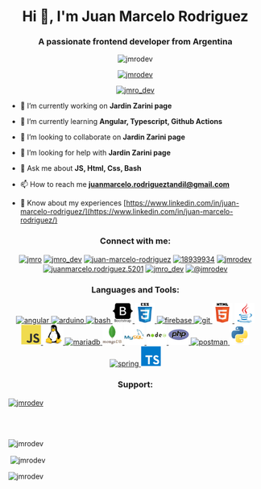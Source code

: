 <h1 align="center">Hi 👋, I'm Juan Marcelo Rodriguez</h1>
<h3 align="center">A passionate frontend developer from Argentina</h3>

<p align="center"> <img src="https://komarev.com/ghpvc/?username=jmrodev&label=Profile%20views&color=0e75b6&style=flat" alt="jmrodev" /> </p>

<p align="center"> <a href="https://github.com/ryo-ma/github-profile-trophy"><img src="https://github-profile-trophy.vercel.app/?username=jmrodev" alt="jmrodev" /></a> </p>

<p align="center"> <a href="https://twitter.com/jmro_dev" target="blank"><img src="https://img.shields.io/twitter/follow/jmro_dev?logo=twitter&style=for-the-badge" alt="jmro_dev" /></a> </p>

- 🔭 I’m currently working on **Jardin Zarini page**

- 🌱 I’m currently learning **Angular, Typescript, Github Actions**

- 👯 I’m looking to collaborate on **Jardin Zarini page**

- 🤝 I’m looking for help with **Jardin Zarini page**

- 💬 Ask me about **JS, Html, Css, Bash**

- 📫 How to reach me **juanmarcelo.rodrigueztandil@gmail.com**

- 📄 Know about my experiences [https://www.linkedin.com/in/juan-marcelo-rodriguez/](https://www.linkedin.com/in/juan-marcelo-rodriguez/)

<h3 align="center">Connect with me:</h3>
<p align="center">
<a href="https://codepen.io/jmro" target="blank"><img align="center" src="https://raw.githubusercontent.com/rahuldkjain/github-profile-readme-generator/master/src/images/icons/Social/codepen.svg" alt="jmro" height="30" width="40" /></a>
<a href="https://twitter.com/jmro_dev" target="blank"><img align="center" src="https://raw.githubusercontent.com/rahuldkjain/github-profile-readme-generator/master/src/images/icons/Social/twitter.svg" alt="jmro_dev" height="30" width="40" /></a>
<a href="https://linkedin.com/in/juan-marcelo-rodriguez" target="blank"><img align="center" src="https://raw.githubusercontent.com/rahuldkjain/github-profile-readme-generator/master/src/images/icons/Social/linked-in-alt.svg" alt="juan-marcelo-rodriguez" height="30" width="40" /></a>
<a href="https://stackoverflow.com/users/18939934" target="blank"><img align="center" src="https://raw.githubusercontent.com/rahuldkjain/github-profile-readme-generator/master/src/images/icons/Social/stack-overflow.svg" alt="18939934" height="30" width="40" /></a>
<a href="https://codesandbox.com/jmrodev" target="blank"><img align="center" src="https://raw.githubusercontent.com/rahuldkjain/github-profile-readme-generator/master/src/images/icons/Social/codesandbox.svg" alt="jmrodev" height="30" width="40" /></a>
<a href="https://fb.com/juanmarcelo.rodriguez.5201" target="blank"><img align="center" src="https://raw.githubusercontent.com/rahuldkjain/github-profile-readme-generator/master/src/images/icons/Social/facebook.svg" alt="juanmarcelo.rodriguez.5201" height="30" width="40" /></a>
<a href="https://instagram.com/jmro_dev" target="blank"><img align="center" src="https://raw.githubusercontent.com/rahuldkjain/github-profile-readme-generator/master/src/images/icons/Social/instagram.svg" alt="jmro_dev" height="30" width="40" /></a>
<a href="https://www.youtube.com/@jmrodev" target="blank"><img align="center" src="https://raw.githubusercontent.com/rahuldkjain/github-profile-readme-generator/master/src/images/icons/Social/youtube.svg" alt="@jmrodev" height="30" width="40" /></a>
</p>

<h3 align="center">Languages and Tools:</h3>
<p align="center"> <a href="https://angular.io" target="_blank" rel="noreferrer"> <img src="https://angular.io/assets/images/logos/angular/angular.svg" alt="angular" width="40" height="40"/> </a> <a href="https://www.arduino.cc/" target="_blank" rel="noreferrer"> <img src="https://cdn.worldvectorlogo.com/logos/arduino-1.svg" alt="arduino" width="40" height="40"/> </a> <a href="https://www.gnu.org/software/bash/" target="_blank" rel="noreferrer"> <img src="https://www.vectorlogo.zone/logos/gnu_bash/gnu_bash-icon.svg" alt="bash" width="40" height="40"/> </a> <a href="https://getbootstrap.com" target="_blank" rel="noreferrer"> <img src="https://raw.githubusercontent.com/devicons/devicon/master/icons/bootstrap/bootstrap-plain-wordmark.svg" alt="bootstrap" width="40" height="40"/> </a> <a href="https://www.w3schools.com/css/" target="_blank" rel="noreferrer"> <img src="https://raw.githubusercontent.com/devicons/devicon/master/icons/css3/css3-original-wordmark.svg" alt="css3" width="40" height="40"/> </a> <a href="https://firebase.google.com/" target="_blank" rel="noreferrer"> <img src="https://www.vectorlogo.zone/logos/firebase/firebase-icon.svg" alt="firebase" width="40" height="40"/> </a> <a href="https://git-scm.com/" target="_blank" rel="noreferrer">
<img src="https://www.vectorlogo.zone/logos/git-scm/git-scm-icon.svg" alt="git" width="40" height="40"/> </a> <a href="https://www.w3.org/html/" target="_blank" rel="noreferrer"> <img src="https://raw.githubusercontent.com/devicons/devicon/master/icons/html5/html5-original-wordmark.svg" alt="html5" width="40" height="40"/> </a> <a href="https://www.java.com" target="_blank" rel="noreferrer"> <img src="https://raw.githubusercontent.com/devicons/devicon/master/icons/java/java-original.svg" alt="java" width="40" height="40"/> </a> <a href="https://developer.mozilla.org/en-US/docs/Web/JavaScript" target="_blank" rel="noreferrer"> <img src="https://raw.githubusercontent.com/devicons/devicon/master/icons/javascript/javascript-original.svg" alt="javascript" width="40" height="40"/> </a>  <a href="https://www.linux.org/" target="_blank" rel="noreferrer"> <img src="https://raw.githubusercontent.com/devicons/devicon/master/icons/linux/linux-original.svg" alt="linux" width="40" height="40"/> </a> <a href="https://mariadb.org/" target="_blank" rel="noreferrer"> <img src="https://www.vectorlogo.zone/logos/mariadb/mariadb-icon.svg" alt="mariadb" width="40" height="40"/> </a> <a href="https://www.mongodb.com/" target="_blank" rel="noreferrer"> <img src="https://raw.githubusercontent.com/devicons/devicon/master/icons/mongodb/mongodb-original-wordmark.svg" alt="mongodb" width="40" height="40"/> </a> <a href="https://www.mysql.com/" target="_blank" rel="noreferrer"> <img src="https://raw.githubusercontent.com/devicons/devicon/master/icons/mysql/mysql-original-wordmark.svg" alt="mysql" width="40" height="40"/> </a> <a href="https://nodejs.org" target="_blank" rel="noreferrer"> <img src="https://raw.githubusercontent.com/devicons/devicon/master/icons/nodejs/nodejs-original-wordmark.svg" alt="nodejs" width="40" height="40"/> </a> <a href="https://www.php.net" target="_blank" rel="noreferrer"> <img src="https://raw.githubusercontent.com/devicons/devicon/master/icons/php/php-original.svg" alt="php" width="40" height="40"/> </a> <a href="https://postman.com" target="_blank" rel="noreferrer"> <img src="https://www.vectorlogo.zone/logos/getpostman/getpostman-icon.svg" alt="postman" width="40" height="40"/> </a> <a href="https://www.python.org" target="_blank" rel="noreferrer"> <img src="https://raw.githubusercontent.com/devicons/devicon/master/icons/python/python-original.svg" alt="python" width="40" height="40"/> </a> <a href="https://spring.io/" target="_blank" rel="noreferrer"> <img src="https://www.vectorlogo.zone/logos/springio/springio-icon.svg" alt="spring" width="40" height="40"/> </a> <a href="https://www.typescriptlang.org/" target="_blank" rel="noreferrer"> <img src="https://raw.githubusercontent.com/devicons/devicon/master/icons/typescript/typescript-original.svg" alt="typescript" width="40" height="40"/> </a> </p>

<h3 align="center">Support:</h3>
<p><a href="https://ko-fi.com/jmrodev"> <img align="center" src="https://cdn.ko-fi.com/cdn/kofi3.png?v=3" height="50" width="210" alt="jmrodev" /></a></p><br><br>

<p><img align="center" src="https://github-readme-stats.vercel.app/api/top-langs?username=jmrodev&show_icons=true&locale=en&layout=compact" alt="jmrodev" /></p>

<p>&nbsp;<img align="center" src="https://github-readme-stats.vercel.app/api?username=jmrodev&show_icons=true&locale=en" alt="jmrodev" /></p>

<p><img align="center" src="https://github-readme-streak-stats.herokuapp.com/?user=jmrodev&" alt="jmrodev" /></p>

